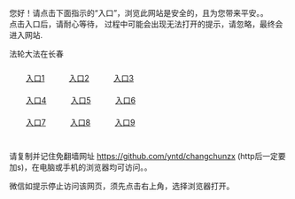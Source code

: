 您好！请点击下面指示的“入口”，浏览此网站是安全的，且为您带来平安。。 <br/>
点击入口后，请耐心等待， 过程中可能会出现无法打开的提示，请忽略，最终会进入网站. </br>

法轮大法在长春<br/>
<div style="padding:10px"><a style="margin:20px" target="_blank" href="https://d3l9kn5peppwot.cloudfront.net/2Qpsp?hjozpiu" id="ccLink1" rel="nofollow">入口1</a> <a target="_blank" style="margin:20px" href="https://d3cm7zk1k3ut1t.cloudfront.net/2Qpsp?mchxus" id="ccLink2" rel="nofollow">入口2</a> <a style="margin:20px" target="_blank" href="https://d1ptpv9lait2ak.cloudfront.net/2Qpsp?rdpjic" id="ccLink3" rel="nofollow">入口3</a></div>

<div style="padding:10px" ><a style="margin:20px" target="_blank" href="https://d3l9kn5peppwot.cloudfront.net/2Qpsp?hjozpiu" id="ccLink4" rel="nofollow">入口4</a> <a style="margin:20px" href="https://d3cm7zk1k3ut1t.cloudfront.net/2Qpsp?mchxus" target="_blank" id="ccLink5" rel="nofollow">入口5</a> <a style="margin:20px" href="https://d1ptpv9lait2ak.cloudfront.net/2Qpsp?rdpjic" target="_blank" id="ccLink6" rel="nofollow">入口6</a></div>

<div style="padding:10px"><a style="margin:20px" target="_blank" href="https://d3l9kn5peppwot.cloudfront.net/2Qpsp?hjozpiu" id="ccLink7" rel="nofollow">入口7</a> <a style="margin:20px" href="https://d3cm7zk1k3ut1t.cloudfront.net/2Qpsp?mchxus" target="_blank" id="ccLink8" rel="nofollow">入口8</a> <a style="margin:20px" target="_blank" href="https://d1ptpv9lait2ak.cloudfront.net/2Qpsp?rdpjic" id="ccLink9" rel="nofollow">入口9</a></div>

<br/>



请复制并记住免翻墙网址 https://github.com/yntd/changchunzx (http后一定要加s)，在电脑或手机的浏览器均可访问。。<br/>

微信如提示停止访问该网页，须先点击右上角，选择浏览器打开。
